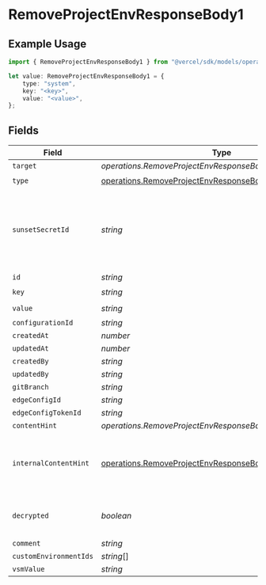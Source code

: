 # RemoveProjectEnvResponseBody1

## Example Usage

```typescript
import { RemoveProjectEnvResponseBody1 } from "@vercel/sdk/models/operations";

let value: RemoveProjectEnvResponseBody1 = {
    type: "system",
    key: "<key>",
    value: "<value>",
};
```

## Fields

| Field                                                                                                                                    | Type                                                                                                                                     | Required                                                                                                                                 | Description                                                                                                                              |
| ---------------------------------------------------------------------------------------------------------------------------------------- | ---------------------------------------------------------------------------------------------------------------------------------------- | ---------------------------------------------------------------------------------------------------------------------------------------- | ---------------------------------------------------------------------------------------------------------------------------------------- |
| `target`                                                                                                                                 | *operations.RemoveProjectEnvResponseBodyTarget*                                                                                          | :heavy_minus_sign:                                                                                                                       | N/A                                                                                                                                      |
| `type`                                                                                                                                   | [operations.RemoveProjectEnvResponseBodyType](../../models/operations/removeprojectenvresponsebodytype.md)                               | :heavy_check_mark:                                                                                                                       | N/A                                                                                                                                      |
| `sunsetSecretId`                                                                                                                         | *string*                                                                                                                                 | :heavy_minus_sign:                                                                                                                       | This is used to identiy variables that have been migrated from type secret to sensitive.                                                 |
| `id`                                                                                                                                     | *string*                                                                                                                                 | :heavy_minus_sign:                                                                                                                       | N/A                                                                                                                                      |
| `key`                                                                                                                                    | *string*                                                                                                                                 | :heavy_check_mark:                                                                                                                       | N/A                                                                                                                                      |
| `value`                                                                                                                                  | *string*                                                                                                                                 | :heavy_check_mark:                                                                                                                       | N/A                                                                                                                                      |
| `configurationId`                                                                                                                        | *string*                                                                                                                                 | :heavy_minus_sign:                                                                                                                       | N/A                                                                                                                                      |
| `createdAt`                                                                                                                              | *number*                                                                                                                                 | :heavy_minus_sign:                                                                                                                       | N/A                                                                                                                                      |
| `updatedAt`                                                                                                                              | *number*                                                                                                                                 | :heavy_minus_sign:                                                                                                                       | N/A                                                                                                                                      |
| `createdBy`                                                                                                                              | *string*                                                                                                                                 | :heavy_minus_sign:                                                                                                                       | N/A                                                                                                                                      |
| `updatedBy`                                                                                                                              | *string*                                                                                                                                 | :heavy_minus_sign:                                                                                                                       | N/A                                                                                                                                      |
| `gitBranch`                                                                                                                              | *string*                                                                                                                                 | :heavy_minus_sign:                                                                                                                       | N/A                                                                                                                                      |
| `edgeConfigId`                                                                                                                           | *string*                                                                                                                                 | :heavy_minus_sign:                                                                                                                       | N/A                                                                                                                                      |
| `edgeConfigTokenId`                                                                                                                      | *string*                                                                                                                                 | :heavy_minus_sign:                                                                                                                       | N/A                                                                                                                                      |
| `contentHint`                                                                                                                            | *operations.RemoveProjectEnvResponseBodyContentHint*                                                                                     | :heavy_minus_sign:                                                                                                                       | N/A                                                                                                                                      |
| `internalContentHint`                                                                                                                    | [operations.RemoveProjectEnvResponseBodyInternalContentHint](../../models/operations/removeprojectenvresponsebodyinternalcontenthint.md) | :heavy_minus_sign:                                                                                                                       | Similar to `contentHints`, but should not be exposed to the user.                                                                        |
| `decrypted`                                                                                                                              | *boolean*                                                                                                                                | :heavy_minus_sign:                                                                                                                       | Whether `value` and `vsmValue` are decrypted.                                                                                            |
| `comment`                                                                                                                                | *string*                                                                                                                                 | :heavy_minus_sign:                                                                                                                       | N/A                                                                                                                                      |
| `customEnvironmentIds`                                                                                                                   | *string*[]                                                                                                                               | :heavy_minus_sign:                                                                                                                       | N/A                                                                                                                                      |
| `vsmValue`                                                                                                                               | *string*                                                                                                                                 | :heavy_minus_sign:                                                                                                                       | N/A                                                                                                                                      |